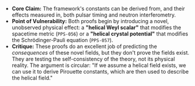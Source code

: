 * **Core Claim:** The framework's constants can be derived from, and their effects measured in, both pulsar timing and neutron interferometry.
* **Point of Vulnerability:** Both proofs begin by introducing a novel, unobserved physical effect: a **"helical Weyl scalar"** that modifies the spacetime metric (`PPS-056`) or a **"helical crystal potential"** that modifies the Schrödinger-Pauli equation (`PPS-057`).
* **Critique:** These proofs do an excellent job of predicting the *consequences* of these novel fields, but they don't prove the fields exist. They are testing the self-consistency of the theory, not its physical reality. The argument is circular: "If we assume a helical field exists, we can use it to derive Pirouette constants, which are then used to describe the helical field."